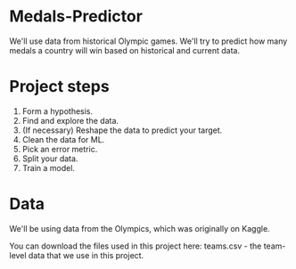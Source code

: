 # Medals-Predictor
We'll use data from historical Olympic games. We'll try to predict how many medals a country will win based on historical and current data.

# Project steps

1. Form a hypothesis.
2. Find and explore the data.
3. (If necessary) Reshape the data to predict your target.
4. Clean the data for ML.
5. Pick an error metric.
6. Split your data.
7. Train a model.

# Data
We'll be using data from the Olympics, which was originally on Kaggle.

You can download the files used in this project here:
teams.csv - the team-level data that we use in this project.
